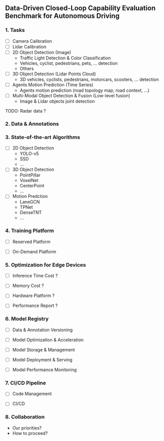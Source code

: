 ## Data-Driven Closed-Loop Capability Evaluation Benchmark for Autonomous Driving



### 1. Tasks

- [ ] Camera Calibration
- [ ] Lidar Calibration
- [ ] 2D Object Detection (Image)
  - Traffic Light Detection & Color Classification
  - Vehicles, cyclist, pedestrians, pets, ... detection
  - Others
- [ ] 3D Object Detection (Lidar Points Cloud)
  - 3D vehicles, cyclists, pedestrians, motorcars, scooters, ... detection
- [ ] Agents Motion Prediction (Time Series)
  - Agents motion prediction (road topology map, road context, ...)
- [ ] Multi-Modal Object Detection & Fusion (Low-level fusion)
  - Image & Lidar objects joint detection
  
TODO: Radar data ?


### 2. Data & Annotations


### 3. State-of-the-art Algorithms
- [ ] 2D Object Detection
  - YOLO-v5
  - SSD
  - ...
- [ ] 3D Object Detection
  - PointPillar
  - VoxelNet
  - CenterPoint
  - ...
- [ ] Motion Predction
  - LaneGCN
  - TPNet
  - DenseTNT
  - ...

### 4. Training Platform

- [ ] Reserved Platform
- [ ] On-Demand Platform


### 5. Optimization for Edge Devices
- [ ] Inference Time Cost ?
- [ ] Memory Cost ?
- [ ] Hardware Platform ?
- [ ] Performance Report ?


### 6. Model Registry
- [ ] Data & Annotation Versioning
- [ ] Model Optimization & Acceleration
- [ ] Model Storage & Management
- [ ] Model Deployment & Serving
- [ ] Model Performance Monitoring


### 7. CI/CD Pipeline
- [ ] Code Management 
- [ ] CI/CD


### 8. Collaboration 
- Our priorities?
- How to proceed?

